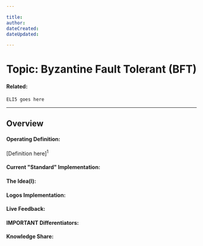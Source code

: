 ```yaml
---

title:
author: 
dateCreated:
dateUpdated:

---
```


# Topic: Byzantine Fault Tolerant (BFT)
#### Related:
`ELI5 goes here`

---

## Overview

#### Operating Definition:
[Definition here]<sup>1</sup>

#### Current "Standard" Implementation:


#### The Idea(l):


#### Logos Implementation:


#### Live Feedback:


#### IMPORTANT Differentiators:


#### Knowledge Share:
